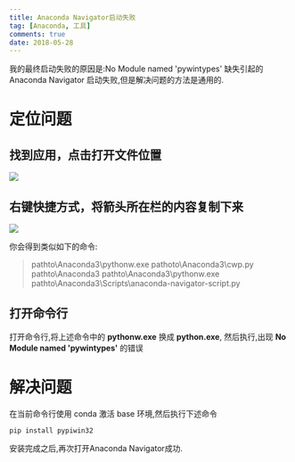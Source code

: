 ```yaml
---
title: Anaconda Navigator启动失败
tag: [Anaconda, 工具]
comments: true
date: 2018-05-28
---
```




我的最终启动失败的原因是:No Module named 'pywintypes' 缺失引起的 Anaconda Navigator 启动失败,但是解决问题的方法是通用的.

# 定位问题
 
##  找到应用，点击打开文件位置
![](http://ww1.sinaimg.cn/large/006wYWbGly1frr9yiymh6j30r509vwjh.jpg)
 
##  右键快捷方式，将箭头所在栏的内容复制下来
 
![](http://ww1.sinaimg.cn/large/006wYWbGly1frra0iy6sij30lk0tvjsk.jpg)

你会得到类似如下的命令:
>pathto\Anaconda3\pythonw.exe pathoto\Anaconda3\cwp.py pathto\Anaconda3 pathto\Anaconda3\pythonw.exe pathto\Anaconda3\Scripts\anaconda-navigator-script.py

## 打开命令行

打开命令行,将上述命令中的 **pythonw.exe** 换成 **python.exe**, 然后执行,出现 **No Module named 'pywintypes'** 的错误


# 解决问题

在当前命令行使用 conda 激活 base 环境,然后执行下述命令

```
pip install pypiwin32
``` 

安装完成之后,再次打开Anaconda Navigator成功.